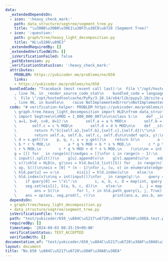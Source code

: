 ```yaml
---
data:
  _extendedDependsOn:
  - icon: ':heavy_check_mark:'
    path: data_structure/segtree/segment_tree.py
    title: "\u30BB\u30B0\u30E1\u30F3\u30C8\u6728 (Segment Tree)"
  - icon: ':question:'
    path: graph/tree/heavy_light_decomposition.py
    title: "HL\u5206\u89E3"
  _extendedRequiredBy: []
  _extendedVerifiedWith: []
  _isVerificationFailed: false
  _pathExtension: py
  _verificationStatusIcon: ':heavy_check_mark:'
  attributes:
    PROBLEM: https://yukicoder.me/problems/no/650
    links:
    - https://yukicoder.me/problems/no/650
  bundledCode: "Traceback (most recent call last):\n  File \"/opt/hostedtoolcache/PyPy/3.10.14/x64/lib/pypy3.10/site-packages/onlinejudge_verify/documentation/build.py\"\
    , line 76, in _render_source_code_stat\n    bundled_code = language.bundle(\n\
    \  File \"/opt/hostedtoolcache/PyPy/3.10.14/x64/lib/pypy3.10/site-packages/onlinejudge_verify/languages/python.py\"\
    , line 96, in bundle\n    raise NotImplementedError\nNotImplementedError\n"
  code: "# verification-helper: PROBLEM https://yukicoder.me/problems/no/650\n\nfrom\
    \ graph.tree.heavy_light_decomposition import HLD\nfrom data_structure.segtree.segment_tree\
    \ import Segtree\n\nMOD = 1_000_000_007\n\n\nclass S:\n    def __init__(self,\
    \ a=1, b=0, c=0, d=1):\n        self.a = a % MOD\n        self.b = b % MOD\n \
    \       self.c = c % MOD\n        self.d = d % MOD\n\n    def __str__(self):\n\
    \        return f\"S({self.a},{self.b},{self.c},{self.d})\"\n\n    def get(self):\n\
    \        return self.a, self.b, self.c, self.d\n\n\ndef op(x, y):\n    a, b, c,\
    \ d = x.get()\n    p, q, r, s = y.get()\n    return S(\n        a * p % MOD +\
    \ b * r % MOD,\n        a * q % MOD + b * s % MOD,\n        c * p % MOD + d *\
    \ r % MOD,\n        c * q % MOD + d * s % MOD,\n    )\n\n\nn = int(input())\n\
    g = [[] for _ in range(n)]\nedges = []\nfor i in range(n - 1):\n    u, v = map(int,\
    \ input().split())\n    g[u].append(v)\n    g[v].append(u)\n    edges.append((u,\
    \ v))\nhld = HLD(n, g)\nvs = hld.build_list([S() for _ in range(n)])\nseg = Segtree(vs,\
    \ op, S())\n\neis = [0] * (n - 1)\nfor i, (u, v) in enumerate(edges):\n    if\
    \ hld.par[u] == v:\n        eis[i] = hld.index(u)\n    else:\n        eis[i] =\
    \ hld.index(v)\n\nq = int(input())\nfor _ in range(q):\n    query = input().split()\n\
    \    if query[0] == \"x\":\n        i, a, b, c, d = map(int, query[1:])\n    \
    \    seg.set(eis[i], S(a, b, c, d))\n    else:\n        i, j = map(int, query[1:])\n\
    \        ans = S()\n        for l, r in hld.path_query(i, j, True):\n        \
    \    ans = op(ans, seg.prod(l, r))\n        print(ans.a, ans.b, ans.c, ans.d)\n"
  dependsOn:
  - graph/tree/heavy_light_decomposition.py
  - data_structure/segtree/segment_tree.py
  isVerificationFile: true
  path: "test/yukicoder/650_\u884C\u5217\u6728\u30AF\u30A8\u30EA.test.py"
  requiredBy: []
  timestamp: '2024-09-03 08:35:19+09:00'
  verificationStatus: TEST_ACCEPTED
  verifiedWith: []
documentation_of: "test/yukicoder/650_\u884C\u5217\u6728\u30AF\u30A8\u30EA.test.py"
layout: document
title: "No.650 \u884C\u5217\u6728\u30AF\u30A8\u30EA"
---
```

